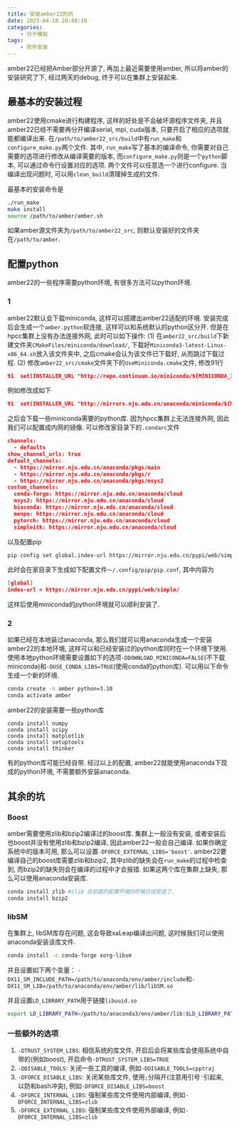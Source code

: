 ```yaml
---
title: 安装amber22的坑
date: 2023-04-18 20:49:10
categories:
    - 分子模拟
tags:
    - 软件安装
---
```

amber22已经把Amber部分开源了, 再加上最近需要使用amber, 所以将amber的安装研究了下, 经过两天的debug, 终于可以在集群上安装起来.

## 最基本的安装过程

amber22使用cmake进行构建程序, 这样的好处是不会破坏源程序文件夹, 并且amber22已经不需要再分开编译serial, mpi, cuda版本, 只要开启了相应的选项就能都编译出来. 在`/path/to/amber22_src/build`中有`run_make`和`configure_make.py`两个文件. 其中, `run_make`写了基本的编译命令, 你需要对自己需要的选项进行修改从编译需要的版本, 而`configure_make.py`则是一个`python`脚本, 可以通过命令行设置对应的选项. 两个文件可以任意选一个进行configure. 当编译出现问题时, 可以用`clean_build`清理掉生成的文件.

最基本的安装命令是

```bash
./run_make
make install
source /path/to/amber/amber.sh
```

如果amber源文件夹为`/path/to/amber22_src`, 则默认安装好的文件夹在`/path/to/amber`.
<!--more-->

## 配置python

amber22的一些程序需要python环境, 有很多方法可以python环境.

### 1

amber22默认会下载miniconda, 这样可以搭建出amber22适配的环境. 安装完成后会生成一个`amber.python`软连接, 这样可以和系统默认的python区分开. 但是在hpcc集群上没有办法连接外网, 此时可以如下操作: (1) 在`amber22_src/build`下新建文件夹`CMakeFiles/miniconda/download/`, 下载好`Miniconda3-latest-Linux-x86_64.sh`放入该文件夹中, 之后cmake会认为该文件已下载好, 从而跳过下载过程. (2) 修改`amber22_src/cmake`文件夹下的`UseMiniconda.cmake`文件, 修改91行

```cmake
91  set(INSTALLER_URL "http://repo.continuum.io/miniconda/${MINICONDA_INSTALLER_FILENAME}")
```

例如修改成如下

```cmake
91  set(INSTALLER_URL "http://mirrors.nju.edu.cn/anaconda/miniconda/${MINICONDA_INSTALLER_FILENAME}")
```

之后会下载一些miniconda需要的python库. 因为hpcc集群上无法连接外网, 因此我们可以配置成内网的镜像. 可以修改家目录下的`.condarc`文件

```json
channels:
  - defaults
show_channel_urls: true
default_channels:
  - https://mirror.nju.edu.cn/anaconda/pkgs/main
  - https://mirror.nju.edu.cn/anaconda/pkgs/r
  - https://mirror.nju.edu.cn/anaconda/pkgs/msys2
custom_channels:
  conda-forge: https://mirror.nju.edu.cn/anaconda/cloud
  msys2: https://mirror.nju.edu.cn/anaconda/cloud
  bioconda: https://mirror.nju.edu.cn/anaconda/cloud
  menpo: https://mirror.nju.edu.cn/anaconda/cloud
  pytorch: https://mirror.nju.edu.cn/anaconda/cloud
  simpleitk: https://mirror.nju.edu.cn/anaconda/cloud
```

以及配置pip

```bash
pip config set global.index-url https://mirror.nju.edu.cn/pypi/web/simple/
```

此时会在家目录下生成如下配置文件`～/.config/pip/pip.conf`, 其中内容为

```json
[global]
index-url = https://mirror.nju.edu.cn/pypi/web/simple/

```

这样后使用miniconda的python环境就可以顺利安装了.

### 2

如果已经在本地装过anaconda, 那么我们就可以用anaconda生成一个安装amber22的本地环境, 这样可以和已经安装过的python库同时在一个环境下使用. 使用本地python环境需要设置如下的选项`-DDOWNLOAD_MINICONDA=FALSE`(不下载miniconda)和`-DUSE_CONDA_LIBS=TRUE`(使用conda的python库). 可以用以下命令生成一个新的环境.

```bash
conda create -n amber python=3.10
conda activate amber
```

amber22的安装需要一些python库

```conda
conda install numpy
conda install scipy
conda install matplotlib
conda install setuptools
conda install thinker
```

有的python库可能已经自带. 经过以上的配置, amber22就能使用anaconda下现成的python环境, 不需要额外安装anaconda.

## 其余的坑

### Boost

amber需要使用zlib和bzip2编译过的boost库. 集群上一般没有安装, 或者安装后也boost并没有使用zlib和bzip2编译, 因此amber22一般会自己编译. 如果你确定系统中的版本可用, 那么可以设置`-DFORCE_EXTERNAL_LIBS='boost'`. amber22要编译自己的boost库需要zlib和bzip2, 其中zlib的缺失会在`run_make`的过程中检查到, 而bzip2的缺失则会在编译的过程中才会报错. 如果这两个库在集群上缺失, 那么可以使用anaconda安装库.  

```bash
conda install zlib #zlib 在前面的配置环境的时候已经安装了.
conda install bzip2
```

<!-- 为了能够找到这两个库, 还需要设置 -->

<!-- ```bash
export LD_LIBRARY_PATH=/path/to/anaconda3/env/amber/lib:$LD_LIBRARY_PATH
``` -->

### libSM

在集群上, libSM库存在问题, 这会导致xaLeap编译出问题, 这时候我们可以使用anaconda安装该库文件.

```bash
conda install -c conda-forge xorg-libsm
```

并且设置如下两个变量： `-DX11_SM_INCLUDE_PATH=/path/to/anaconda/env/amber/include`和`-DX11_SM_LIB=/path/to/anaconda/env/amber/lib/libSM.so`

并且设置`LD_LIBRARY_PATH`用于链接`libuuid.so`

```bash
export LD_LIBRARY_PATH=/path/to/anaconda3/env/amber/lib:$LD_LIBRARY_PATH
```

### 一些额外的选项

1. `-DTRUST_SYSTEM_LIBS`: 相信系统的库文件, 开启后会将某些库会使用系统中自带的(例如boost), 开启命令`-DTRUST_SYSTEM_LIBS=TRUE`
2. `-DDISABLE_TOOLS`: 关闭一些工具的编译, 例如`-DDISABLE_TOOLS=cpptraj`
3. `-DFORCE_DISABLE_LIBS`: 关闭某些库文件, 使用`;`分隔开(注意用引号`'`引起来, 以防和bash冲突), 例如`-DFORCE_DISABLE_LIBS=boost`
4. `-DFORCE_INTERNAL_LIBS`: 强制某些库文件使用内部编译, 例如`-DFORCE_INTERNAL_LIBS=zlib`
5. `-DFORCE_EXTERNAL_LIBS`: 强制某些库文件使用外部编译, 例如`-DFORCE_INTERNAL_LIBS=zlib`